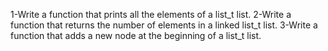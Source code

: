 1-Write a function that prints all the elements of a list_t list.
2-Write a function that returns the number of elements in a linked list_t list.
3-Write a function that adds a new node at the beginning of a list_t list.
